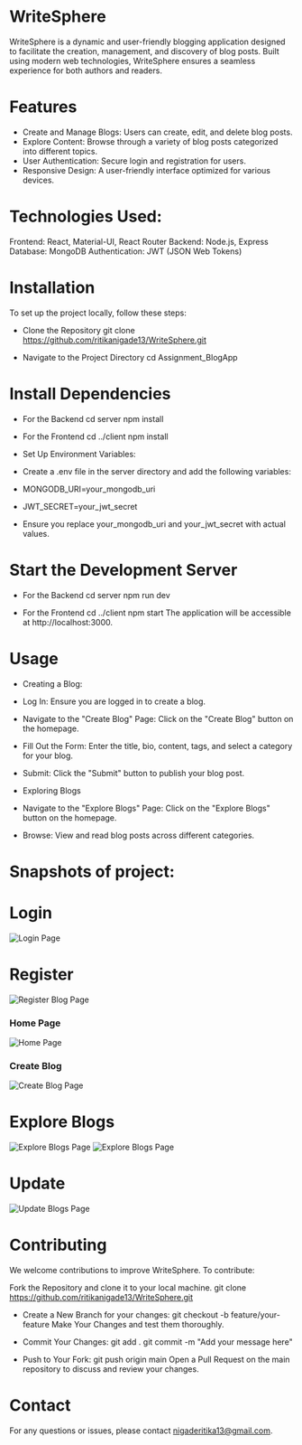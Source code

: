 # WriteSphere

WriteSphere is a dynamic and user-friendly blogging application designed to facilitate the creation, management, and discovery of blog posts. Built using modern web technologies, WriteSphere ensures a seamless experience for both authors and readers.

# Features

- Create and Manage Blogs: Users can create, edit, and delete blog posts.
- Explore Content: Browse through a variety of blog posts categorized into different topics.
- User Authentication: Secure login and registration for users.
- Responsive Design: A user-friendly interface optimized for various devices.

# Technologies Used:

Frontend: React, Material-UI, React Router
Backend: Node.js, Express
Database: MongoDB
Authentication: JWT (JSON Web Tokens)

# Installation

To set up the project locally, follow these steps:

- Clone the Repository
  git clone https://github.com/ritikanigade13/WriteSphere.git

- Navigate to the Project Directory
  cd Assignment_BlogApp

# Install Dependencies

- For the Backend
  cd server
  npm install

- For the Frontend
  cd ../client
  npm install

- Set Up Environment Variables:
- Create a .env file in the server directory and add the following variables:
- MONGODB_URI=your_mongodb_uri
- JWT_SECRET=your_jwt_secret
- Ensure you replace your_mongodb_uri and your_jwt_secret with actual values.

# Start the Development Server

- For the Backend
  cd server
  npm run dev

- For the Frontend
  cd ../client
  npm start
  The application will be accessible at http://localhost:3000.

# Usage

- Creating a Blog:
- Log In: Ensure you are logged in to create a blog.
- Navigate to the "Create Blog" Page: Click on the "Create Blog" button on the homepage.
- Fill Out the Form: Enter the title, bio, content, tags, and select a category for your blog.
- Submit: Click the "Submit" button to publish your blog post.

- Exploring Blogs
- Navigate to the "Explore Blogs" Page: Click on the "Explore Blogs" button on the homepage.
- Browse: View and read blog posts across different categories.

# Snapshots of project:

# Login

![Login Page](docs/screenshots/Login.png)

# Register

![Register Blog Page](docs/screenshots/Register.png)

### Home Page

![Home Page](docs/screenshots/homePage.png)

### Create Blog

![Create Blog Page](docs/screenshots/create_blog.png)

# Explore Blogs

![Explore Blogs Page](docs/screenshots/ExplorePage1.png)
![Explore Blogs Page](docs/screenshots/ExplorePage2.png)

# Update

![Update Blogs Page](docs/screenshots/Update.png)

# Contributing

We welcome contributions to improve WriteSphere. To contribute:

Fork the Repository and clone it to your local machine.
git clone https://github.com/ritikanigade13/WriteSphere.git

- Create a New Branch for your changes:
  git checkout -b feature/your-feature
  Make Your Changes and test them thoroughly.

- Commit Your Changes:
  git add .
  git commit -m "Add your message here"

- Push to Your Fork:
  git push origin main
  Open a Pull Request on the main repository to discuss and review your changes.

# Contact

For any questions or issues, please contact nigaderitika13@gmail.com.
